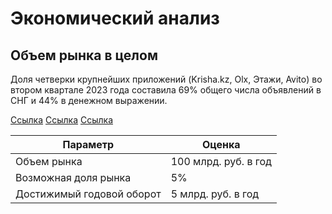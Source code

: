 # Экономический анализ

## Объем рынка в целом

Доля четверки крупнейших приложений (Krisha.kz, Olx, Этажи, Avito) во
втором квартале 2023 года составила 69% общего числа объявлений в СНГ и 44% в денежном выражении.

[Ссылка](https://www.similarweb.com/ru/website/krisha.kz/#overview)
[Ссылка](https://www.similarweb.com/ru/website/etagi.com/#overview)
[Ссылка](https://www.similarweb.com/ru/website/avito.ru/#overview)


| Параметр                  | Оценка               |
|---------------------------|----------------------|
| Объем рынка               | 100 млрд. руб. в год |
| Возможная доля рынка      | 5%                   |
| Достижимый годовой оборот | 5 млрд. руб. в год   |
